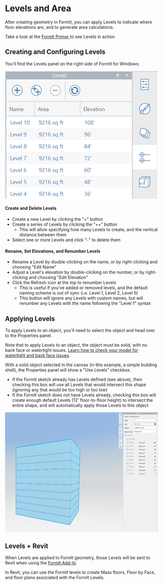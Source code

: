 # Levels and Area

After creating geometry in FormIt, you can apply Levels to indicate where floor elevations are, and to generate area calculations.

Take a look at the [FormIt Primer ](../building-the-farnsworth-house/adding-floors-with-levels.md)to see Levels in action.

## Creating and Configuring Levels

You'll find the Levels panel on the right side of FormIt for Windows:

![](../.gitbook/assets/20191217-levels-panel-1.png)

#### Create and Delete Levels

* Create a new Level by clicking the "+" button
* Create a series of Levels by clicking the "++" button
  * This will allow specifying how many Levels to create, and the vertical distance between them
* Select one or more Levels and click "-" to delete them

#### Rename, Set Elevations, and Renumber Levels

* Rename a Level by double-clicking on the name, or by right-clicking and choosing "Edit Name"
* Adjust a Level's elevation by double-clicking on the number, or by right-clicking and choosing "Edit Elevation"
* Click the Refresh icon at the top to renumber Levels
  * This is useful if you've added or removed levels, and the default naming scheme is out of sync \(i.e. Level 1, Level 2, Level 5\)
  * This button will ignore any Levels with custom names, but will renumber any Levels with the name following the "Level 1" syntax

## Applying Levels

To apply Levels to an object, you'll need to select the object and head over to the Properties panel. 

Note that to apply Levels to an object, the object must be solid, with no back face or watertight issues. [Learn how to check your model for watertight and back face issues](https://formit.autodesk.com/blog/post/repairing-solid-models).

With a solid object selected in the canvas \(in this example, a simple building shell\), the Properties panel will show a "Use Levels" checkbox.

* If the FormIt sketch already has Levels defined \(see above\), then checking this box will use all Levels that would intersect this shape \(ignoring any that would be too high or too low\)
* If the FormIt sketch does not have Levels already, checking this box will create enough default Levels \(12' floor-to-floor height\) to intersect the entire shape, and will automatically apply those Levels to this object

![](../.gitbook/assets/20191217-properties-panel.png)

## Levels + Revit

When Levels are applied to FormIt geometry, those Levels will be sent to Revit when using the [FormIt Add-In](https://formit.autodesk.com/page/formit-revit). 

In Revit, you can use the FormIt levels to create Mass floors, Floor by Face, and floor plans associated with the FormIt Levels.



